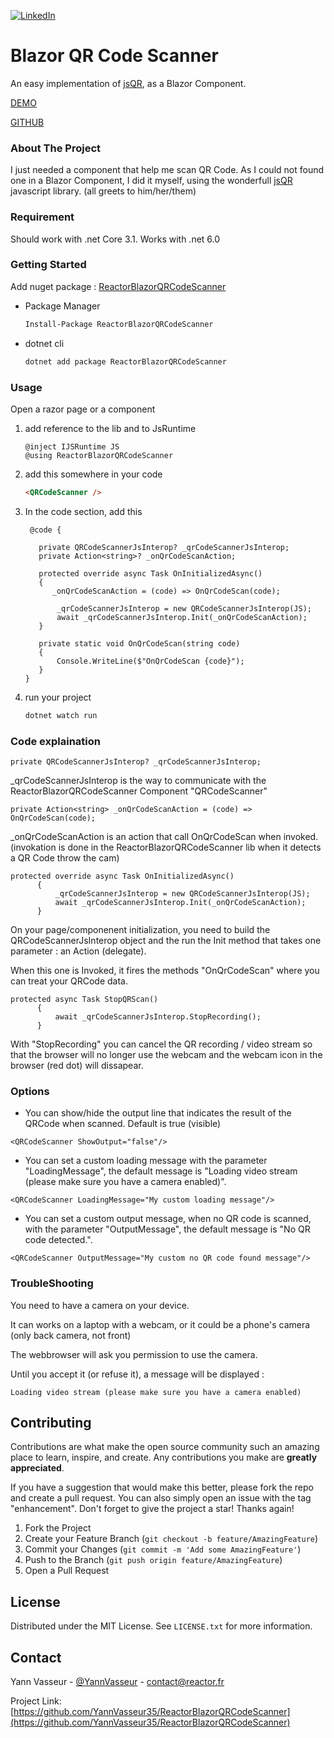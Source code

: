 <!-- [![Contributors][contributors-shield]][contributors-url]
[![Forks][forks-shield]][forks-url]
[![Stargazers][stars-shield]][stars-url]
[![Issues][issues-shield]][issues-url]
[![MIT License][license-shield]][license-url] -->

[![LinkedIn][linkedin-shield]][linkedin-url]

<!-- PROJECT -->

# Blazor QR Code Scanner

An easy implementation of [jsQR](https://github.com/cozmo/jsQR), as a Blazor Component.

[DEMO](https://blazordemo.reactor.fr/)

[GITHUB](https://github.com/YannVasseur35/ReactorBlazorQRCodeScanner)

<!-- ABOUT THE PROJECT -->

### About The Project

I just needed a component that help me scan QR Code. As I could not found one in a Blazor Component, I did it myself, using the wonderfull [jsQR](https://github.com/cozmo/jsQR) javascript library. (all greets to him/her/them)

### Requirement

Should work with .net Core 3.1. Works with .net 6.0

### Getting Started

Add nuget package : [ReactorBlazorQRCodeScanner](https://www.nuget.org/packages/ReactorBlazorQRCodeScanner/)

- Package Manager
  ```sh
  Install-Package ReactorBlazorQRCodeScanner
  ```
- dotnet cli
  ```sh
  dotnet add package ReactorBlazorQRCodeScanner
  ```

### Usage

Open a razor page or a component

1. add reference to the lib and to JsRuntime
   ```dotnet
   @inject IJSRuntime JS
   @using ReactorBlazorQRCodeScanner
   ```
2. add this somewhere in your code
   ```html
   <QRCodeScanner />
   ```
3. In the code section, add this

   ```dotnet
    @code {

      private QRCodeScannerJsInterop? _qrCodeScannerJsInterop;
      private Action<string>? _onQrCodeScanAction; 

      protected override async Task OnInitializedAsync()
      {
         _onQrCodeScanAction = (code) => OnQrCodeScan(code);  

          _qrCodeScannerJsInterop = new QRCodeScannerJsInterop(JS);
          await _qrCodeScannerJsInterop.Init(_onQrCodeScanAction);
      }

      private static void OnQrCodeScan(string code)
      {
          Console.WriteLine($"OnQrCodeScan {code}");
      }
   }
   ```

4. run your project
   ```sh
   dotnet watch run
   ```

### Code explaination

```dotnet
private QRCodeScannerJsInterop? _qrCodeScannerJsInterop;
```

\_qrCodeScannerJsInterop is the way to communicate with the ReactorBlazorQRCodeScanner Component "QRCodeScanner"

```dotnet
private Action<string> _onQrCodeScanAction = (code) => OnQrCodeScan(code);
```

\_onQrCodeScanAction is an action that call OnQrCodeScan when invoked. (invokation is done in the ReactorBlazorQRCodeScanner lib when it detects a QR Code throw the cam)

```dotnet
protected override async Task OnInitializedAsync()
      {
          _qrCodeScannerJsInterop = new QRCodeScannerJsInterop(JS);
          await _qrCodeScannerJsInterop.Init(_onQrCodeScanAction);
      }
```

On your page/componenent initialization, you need to build the QRCodeScannerJsInterop object and the run the Init method that takes one parameter : an Action (delegate).

When this one is Invoked, it fires the methods "OnQrCodeScan" where you can treat your QRCode data.

```dotnet
protected async Task StopQRScan()
      {
          await _qrCodeScannerJsInterop.StopRecording();
      }
```

With "StopRecording" you can cancel the QR recording / video stream so that the browser will no longer use the webcam and the webcam icon in the browser (red dot) will dissapear.

### Options

- You can show/hide the output line that indicates the result of the QRCode when scanned. Default is true (visible)

```dotnet
<QRCodeScanner ShowOutput="false"/>
```

- You can set a custom loading message with the parameter "LoadingMessage", the default message is "Loading video stream (please make sure you have a camera enabled)".

```dotnet
<QRCodeScanner LoadingMessage="My custom loading message"/>
```

- You can set a custom output message, when no QR code is scanned, with the parameter "OutputMessage", the default message is "No QR code detected.".

```dotnet
<QRCodeScanner OutputMessage="My custom no QR code found message"/>
```

### TroubleShooting

You need to have a camera on your device.

It can works on a laptop with a webcam, or it could be a phone's camera (only back camera, not front)

The webbrowser will ask you permission to use the camera.

Until you accept it (or refuse it), a message will be displayed :

```text
Loading video stream (please make sure you have a camera enabled)
```

 <!-- CONTRIBUTING -->

## Contributing

Contributions are what make the open source community such an amazing place to learn, inspire, and create. Any contributions you make are **greatly appreciated**.

If you have a suggestion that would make this better, please fork the repo and create a pull request. You can also simply open an issue with the tag "enhancement".
Don't forget to give the project a star! Thanks again!

1. Fork the Project
2. Create your Feature Branch (`git checkout -b feature/AmazingFeature`)
3. Commit your Changes (`git commit -m 'Add some AmazingFeature'`)
4. Push to the Branch (`git push origin feature/AmazingFeature`)
5. Open a Pull Request

<!-- LICENSE -->

## License

Distributed under the MIT License. See `LICENSE.txt` for more information.

<!-- CONTACT -->

## Contact

Yann Vasseur - [@YannVasseur](https://twitter.com/YannVasseur) - contact@reactor.fr

Project Link: [https://github.com/YannVasseur35/ReactorBlazorQRCodeScanner](https://github.com/YannVasseur35/ReactorBlazorQRCodeScanner)

<!-- MARKDOWN LINKS & IMAGES -->
<!-- https://www.markdownguide.org/basic-syntax/#reference-style-links -->

<!--
[contributors-shield]: https://img.shields.io/github/contributors/othneildrew/Best-README-Template.svg?style=for-the-badge
[contributors-url]: https://github.com/othneildrew/Best-README-Template/graphs/contributors
[forks-shield]: https://img.shields.io/github/forks/othneildrew/Best-README-Template.svg?style=for-the-badge
[forks-url]: https://github.com/othneildrew/Best-README-Template/network/members
[stars-shield]: https://img.shields.io/github/stars/othneildrew/Best-README-Template.svg?style=for-the-badge
[stars-url]: https://github.com/othneildrew/Best-README-Template/stargazers
[issues-shield]: https://img.shields.io/github/issues/othneildrew/Best-README-Template.svg?style=for-the-badge
[issues-url]: https://github.com/othneildrew/Best-README-Template/issues
[license-shield]: https://img.shields.io/github/license/othneildrew/Best-README-Template.svg?style=for-the-badge
[license-url]: https://github.com/othneildrew/Best-README-Template/blob/master/LICENSE.txt
[linkedin-shield]: https://img.shields.io/badge/-LinkedIn-black.svg?style=for-the-badge&logo=linkedin&colorB=555
[linkedin-url]: https://linkedin.com/in/othneildrew
[product-screenshot]: images/screenshot.png

-->

[linkedin-shield]: https://img.shields.io/badge/-LinkedIn-black.svg?style=for-the-badge&logo=linkedin&colorB=555
[linkedin-url]: https://www.linkedin.com/in/yannvasseur/
[product-screenshot]: images/screenshot.png
